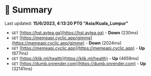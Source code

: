 # 📖 Summary
Last updated: **15/6/2023, 4:13:20 PTG "Asia/Kuala_Lumpur"**

- `GET` [https://hst.aytea.ga](https://hst.aytea.ga) - **Down** (230ms)
- `GET` [https://memeapi.cyclic.app/gimme](https://memeapi.cyclic.app/gimme) - **Down** (2024ms)
- `GET` [https://memeapi.cyclic.app](https://memeapi.cyclic.app) - **Up** (677ms)
- `GET` [https://klik.ml/health](https://klik.ml/health) - **Up** (4659ms)
- `GET` [https://dumb.onrender.com](https://dumb.onrender.com) - **Up** (32141ms)
